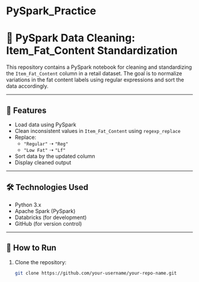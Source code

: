 # PySpark_Practice

# 🧪 PySpark Data Cleaning: Item_Fat_Content Standardization

This repository contains a PySpark notebook for cleaning and standardizing the `Item_Fat_Content` column in a retail dataset. The goal is to normalize variations in the fat content labels using regular expressions and sort the data accordingly.

---

## 📌 Features

- Load data using PySpark
- Clean inconsistent values in `Item_Fat_Content` using `regexp_replace`
- Replace:
  - `"Regular"` ➝ `"Reg"`
  - `"Low Fat"` ➝ `"Lf"`
- Sort data by the updated column
- Display cleaned output

---

## 🛠 Technologies Used

- Python 3.x
- Apache Spark (PySpark)
- Databricks (for development)
- GitHub (for version control)

---

## 🚀 How to Run

1. Clone the repository:
   ```bash
   git clone https://github.com/your-username/your-repo-name.git
